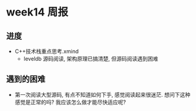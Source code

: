 # week14 周报

## 进度

- C++技术栈重点思考.xmind
    - leveldb 源码阅读, 架构原理已搞清楚, 但源码阅读遇到困难

    
## 遇到的困难
- 第一次阅读大型源码, 有点不知道如何下手, 感觉阅读起来很迷茫. 想问下这种感觉是正常的吗? 我应该怎么做才能尽快适应呢?